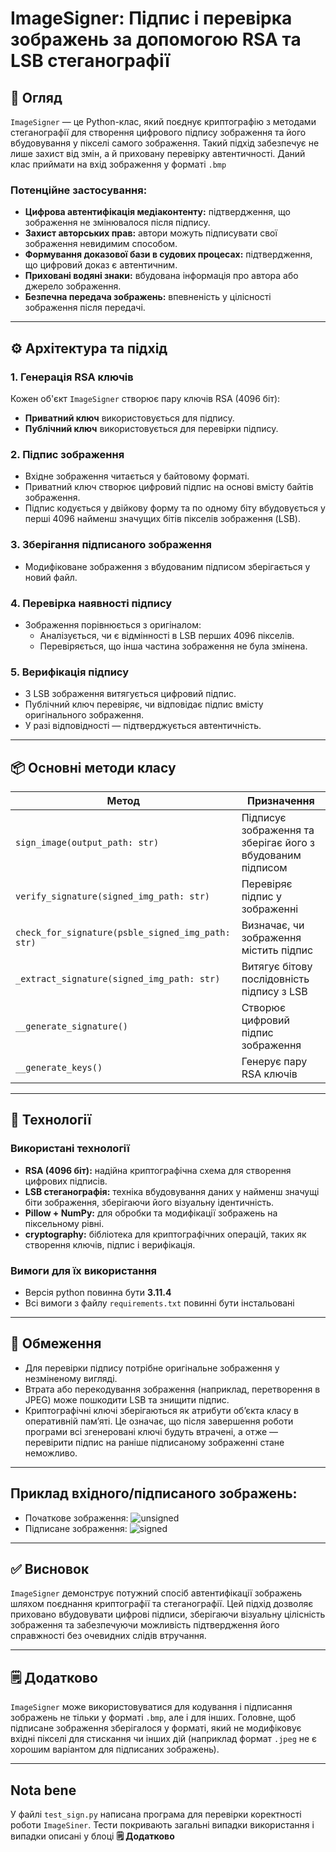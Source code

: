 # ImageSigner: Підпис і перевірка зображень за допомогою RSA та LSB стеганографії

## 📝 Огляд

`ImageSigner` — це Python-клас, який поєднує криптографію з методами стеганографії для створення цифрового підпису зображення та його вбудовування у пікселі самого зображення. Такий підхід забезпечує не лише захист від змін, а й приховану перевірку автентичності. Даний клас приймати на вхід зображення у форматі `.bmp`

### Потенційне застосування:
- **Цифрова автентифікація медіаконтенту:** підтвердження, що зображення не змінювалося після підпису.
- **Захист авторських прав:** автори можуть підписувати свої зображення невидимим способом.
- **Формування доказової бази в судових процесах:** підтвердження, що цифровий доказ є автентичним.
- **Приховані водяні знаки:** вбудована інформація про автора або джерело зображення.
- **Безпечна передача зображень:** впевненість у цілісності зображення після передачі.

---

## ⚙️ Архітектура та підхід

### 1. Генерація RSA ключів
Кожен об'єкт `ImageSigner` створює пару ключів RSA (4096 біт):
- **Приватний ключ** використовується для підпису.
- **Публічний ключ** використовується для перевірки підпису.

### 2. Підпис зображення
- Вхідне зображення читається у байтовому форматі.
- Приватний ключ створює цифровий підпис на основі вмісту байтів зображення.
- Підпис кодується у двійкову форму та по одному біту вбудовується у перші 4096 найменш значущих бітів пікселів зображення (LSB).

### 3. Зберігання підписаного зображення
- Модифіковане зображення з вбудованим підписом зберігається у новий файл.

### 4. Перевірка наявності підпису
- Зображення порівнюється з оригіналом:
  - Аналізується, чи є відмінності в LSB перших 4096 пікселів.
  - Перевіряється, що інша частина зображення не була змінена.

### 5. Верифікація підпису
- З LSB зображення витягується цифровий підпис.
- Публічний ключ перевіряє, чи відповідає підпис вмісту оригінального зображення.
- У разі відповідності — підтверджується автентичність.

---

## 📦 Основні методи класу

| Метод | Призначення |
|-------|-------------|
| `sign_image(output_path: str)` | Підписує зображення та зберігає його з вбудованим підписом |
| `verify_signature(signed_img_path: str)` | Перевіряє підпис у зображенні |
| `check_for_signature(psble_signed_img_path: str)` | Визначає, чи зображення містить підпис |
| `_extract_signature(signed_img_path: str)` | Витягує бітову послідовність підпису з LSB |
| `__generate_signature()` | Створює цифровий підпис зображення |
| `__generate_keys()` | Генерує пару RSA ключів |

---

## 🔐 Технології

### Використані технології

- **RSA (4096 біт):** надійна криптографічна схема для створення цифрових підписів.
- **LSB стеганографія:** техніка вбудовування даних у найменш значущі біти зображення, зберігаючи його візуальну ідентичність.
- **Pillow + NumPy:** для обробки та модифікації зображень на піксельному рівні.
- **cryptography:** бібліотека для криптографічних операцій, таких як створення ключів, підпис і верифікація.

### Вимоги для їх використання

- Версія python повинна бути **3.11.4**
- Всі вимоги з файлу `requirements.txt` повинні бути інстальовані

---

## 📌 Обмеження

- Для перевірки підпису потрібне оригінальне зображення у незміненому вигляді.
- Втрата або перекодування зображення (наприклад, перетворення в JPEG) може пошкодити LSB та знищити підпис.
- Криптографічні ключі зберігаються як атрибути об’єкта класу в оперативній памʼяті. Це означає, що після завершення роботи програми всі згенеровані ключі будуть втрачені, а отже — перевірити підпис на раніше підписаному зображенні стане неможливо.

---

## Приклад вхідного/підписаного зображень:
- Початкове зображення:
![unsigned](/img/test_image.bmp)
- Підписане зображення:
![signed](/img/test_image_signed.bmp)

---

## ✅ Висновок

`ImageSigner` демонструє потужний спосіб автентифікації зображень шляхом поєднання криптографії та стеганографії. Цей підхід дозволяє приховано вбудовувати цифрові підписи, зберігаючи візуальну цілісність зображення та забезпечуючи можливість підтвердження його справжності без очевидних слідів втручання.

---

## 🗒️ Додатково

`ImageSigner` може використовуватися для кодування і підписання зображень не тільки у форматі `.bmp`, але і для інших. Головне, щоб підписане зображення зберігалося у форматі, який не модифіковує вхідні пікселі для стискання чи інших дій (наприклад формат `.jpeg` не є хорошим варіантом для підписаних зображень).

---

## Nota bene
У файлі `test_sign.py` написана програма для перевірки коректності роботи `ImageSiner`. Тести покривають загальні випадки використання і випадки описані у блоці **🗒️ Додатково**
